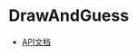# DrawAndGuess
 
* [API文档](https://www.apifox.cn/apidoc/shared-1a583b95-7140-43de-b660-f7b2d8b6740c)
